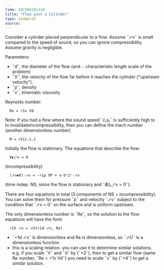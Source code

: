 ```yaml
---
time: 202304181310
title: "Flow past a Cylinder"
type: example2
source: 
---
```


Consider a cylinder placed perpendicular to a flow. Assume ˝⬀v˝ is small 
compared to the speed of sound, so you can ignore compressibility. Assume 
gravity is negligible. 

Parameters:
- ˝d˝, the diameter of the flow (and ∴ characteristic length scale of the 
  problem)
- ˝V˝, the velocity of the flow far before it reaches the cylinder ("upstream 
  velocity").
- ˝ρ˝, density
- ˝ν˝, kinematic viscosity

Reynolds number:
```
  Re = ÷1ν Vd
```

Note: if you had a flow where the sound speed ˝c₍s₎˝ is sufficiently high to to 
invalidateincompressibility, then you can define the mach number (another 
dimensionless number)
```
  M = ÷V{c₍s₎}
```

Initially the flow is stationary. The equations that describe the flow: 
```
  ∇⦁⬀v = 0
```
(incompressibility)
```
  (⬀v⦁∇)·⬀v = -÷1ρ ∇P + ν·∇⁽2⁾·⬀v 
```
(time indep. NS, since the flow is stationary and ˝𝝏₍t₎⬀v = 0˝).

There are four equations in total (3 components of NS + incompressibility). You 
can solve them for pressure ˝p˝ and velocity ˝⬀v˝ subject to the condition that 
˝⬀v = 0˝ on the surface and is uniform upstream.

The only dimensionless number is ˝Re˝, so the solution to the flow equations 
will have the form
```
  ÷1V ⬀v = ⬀U(÷1d ⬀x, Re)
```
  - ˝÷1d ⬀x˝ is dimensionless and Re is dimensionless, so ˝⬀U˝ is a 
    dimensionless function
  - this is a scaling relation. you can use it to determine similar solutions.  
    e.g. if you scale ˝V˝ and ˝d˝ by (˝×2˝), then to get a similar flow (same Re number, 
    ˝Re = ÷1ν Vd˝) you need to scale ˝ν˝ by (˝×4˝) to get a similar solution.
